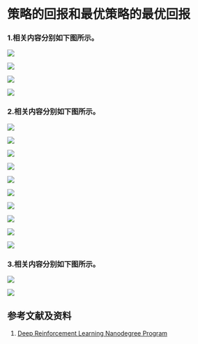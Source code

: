 # 策略的回报和最优策略的最优回报

### 1.相关内容分别如下图所示。

![](/images/体验强化学习的基本概念/策略的回报和最优策略的最优回报/state-action-reward.png)

![](/images/体验强化学习的基本概念/策略的回报和最优策略的最优回报/model01.jpg)

![](/images/体验强化学习的基本概念/策略的回报和最优策略的最优回报/model02.jpg)

![](/images/体验强化学习的基本概念/策略的回报和最优策略的最优回报/model03.jpg)

### 2.相关内容分别如下图所示。

![](/images/体验强化学习的基本概念/策略的回报和最优策略的最优回报/policy01.jpg)

![](/images/体验强化学习的基本概念/策略的回报和最优策略的最优回报/policy02.jpg)

![](/images/体验强化学习的基本概念/策略的回报和最优策略的最优回报/policy03.jpg)

![](/images/体验强化学习的基本概念/策略的回报和最优策略的最优回报/policy04.jpg)

![](/images/体验强化学习的基本概念/策略的回报和最优策略的最优回报/policy05.jpg)

![](/images/体验强化学习的基本概念/策略的回报和最优策略的最优回报/policy06.jpg)

![](/images/体验强化学习的基本概念/策略的回报和最优策略的最优回报/policy07.jpg)

![](/images/体验强化学习的基本概念/策略的回报和最优策略的最优回报/policy08.jpg)

![](/images/体验强化学习的基本概念/策略的回报和最优策略的最优回报/policy09.jpg)

![](/images/体验强化学习的基本概念/策略的回报和最优策略的最优回报/policy10.jpg)

### 3.相关内容分别如下图所示。

![](/images/体验强化学习的基本概念/策略的回报和最优策略的最优回报/optimal_policy01.png)

![](/images/体验强化学习的基本概念/策略的回报和最优策略的最优回报/optimal_policy02.jpg)

## 参考文献及资料

1. [Deep Reinforcement Learning Nanodegree Program](https://www.udacity.com/course/deep-reinforcement-learning-nanodegree--nd893)